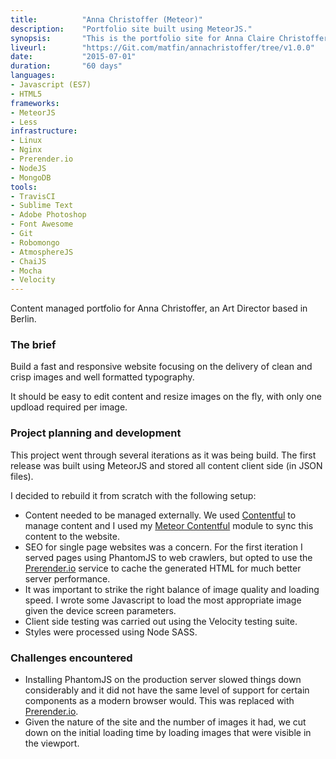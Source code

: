 ```yaml
---
title: 			"Anna Christoffer (Meteor)"
description:	"Portfolio site built using MeteorJS."
synopsis:		"This is the portfolio site for Anna Claire Christoffer built using MeteorJS and content managed using Contentful."
liveurl:		"https://Git.com/matfin/annachristoffer/tree/v1.0.0"
date:			"2015-07-01"
duration:		"60 days"
languages: 		
- Javascript (ES7)
- HTML5
frameworks:
- MeteorJS
- Less
infrastructure:
- Linux
- Nginx
- Prerender.io
- NodeJS
- MongoDB
tools:
- TravisCI
- Sublime Text
- Adobe Photoshop
- Font Awesome
- Git
- Robomongo
- AtmosphereJS
- ChaiJS
- Mocha
- Velocity
---
```


Content managed portfolio for Anna Christoffer, an Art Director based in Berlin.

### The brief
Build a fast and responsive website focusing on the delivery of clean and crisp images and well formatted typography.

It should be easy to edit content and resize images on the fly, with only one updload required per image.

### Project planning and development
This project went through several iterations as it was being build. The first release was built using MeteorJS and stored all content client side (in JSON files).

I decided to rebuild it from scratch with the following setup:

- Content needed to be managed externally. We used [Contentful](https://www.contentful.com/) to manage content and I used my [Meteor Contentful](https://Git.com/matfin/meteor-contentful) module to sync this content to the website.
- SEO for single page websites was a concern. For the first iteration I served pages using PhantomJS to web crawlers, but opted to use the [Prerender.io](https://prerender.io/) service to cache the generated HTML for much better server performance.
- It was important to strike the right balance of image quality and loading speed. I wrote some Javascript to load the most appropriate image given the device screen parameters.
- Client side testing was carried out using the Velocity testing suite.
- Styles were processed using Node SASS.

### Challenges encountered

- Installing PhantomJS on the production server slowed things down considerably and it did not have the same level of support for certain components as a modern browser would. This was replaced with [Prerender.io](https://prerender.io/).
- Given the nature of the site and the number of images it had, we cut down on the initial loading time by loading images that were visible in the viewport.


